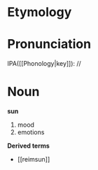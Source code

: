 # Etymology
# Pronunciation
IPA([[Phonology|key]]): //
# Noun
**sun**
1. mood
2. emotions

**Derived terms**
* [[reimsun]]